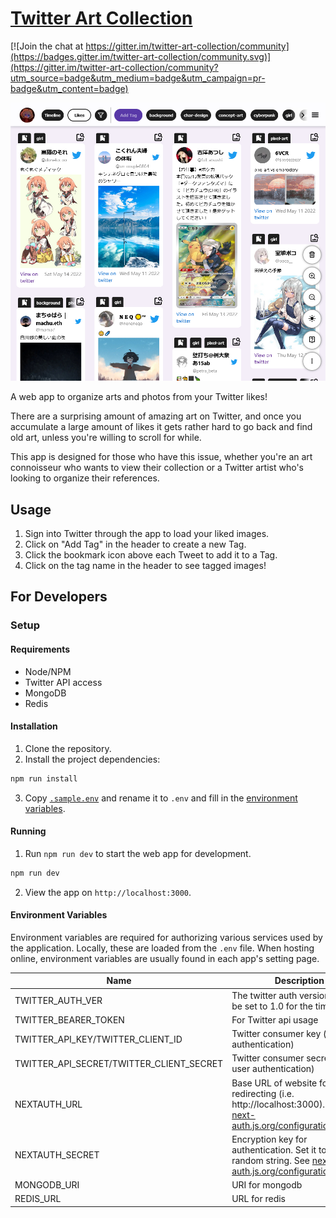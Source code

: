 # [Twitter Art Collection](https://twitter-art-collection.app)

[![Join the chat at https://gitter.im/twitter-art-collection/community](https://badges.gitter.im/twitter-art-collection/community.svg)](https://gitter.im/twitter-art-collection/community?utm_source=badge&utm_medium=badge&utm_campaign=pr-badge&utm_content=badge)

![Sample image](public/assets/sample_image.jpeg)

A web app to organize arts and photos from your Twitter likes!

There are a surprising amount of amazing art on Twitter, and once you accumulate a large amount of likes it gets rather hard to go back and find old art, unless you're willing to scroll for while.

This app is designed for those who have this issue, whether you're an art connoisseur who wants to view their collection or a Twitter artist who's looking to organize their references.

## Usage

1. Sign into Twitter through the app to load your liked images.
2. Click on "Add Tag" in the header to create a new Tag.
3. Click the bookmark icon above each Tweet to add it to a Tag.
4. Click on the tag name in the header to see tagged images!

## For Developers

### Setup

#### Requirements

- Node/NPM
- Twitter API access
- MongoDB
- Redis

#### Installation

1. Clone the repository.
2. Install the project dependencies:

```sh
npm run install
```

3. Copy [`.sample.env`](./.sample.env) and rename it to `.env` and fill in the [environment variables](#environment-variables).

#### Running

1. Run `npm run dev` to start the web app for development.

```sh
npm run dev
```

2. View the app on `http://localhost:3000`.

#### Environment Variables

Environment variables are required for authorizing various services used by the application. Locally, these are loaded from the `.env` file. When hosting online, environment variables are usually found in each app's setting page.

| Name                                     | Description                                                                                                                                                                 |
| ---------------------------------------- | --------------------------------------------------------------------------------------------------------------------------------------------------------------------------- |
| TWITTER_AUTH_VER                         | The twitter auth version. Should be set to 1.0 for the time being                                                                                                           |
| TWITTER_BEARER_TOKEN                     | For Twitter api usage                                                                                                                                                       |
| TWITTER_API_KEY/TWITTER_CLIENT_ID        | Twitter consumer key (for user authentication)                                                                                                                              |
| TWITTER_API_SECRET/TWITTER_CLIENT_SECRET | Twitter consumer secret (for user authentication)                                                                                                                           |
| NEXTAUTH_URL                             | Base URL of website for redirecting (i.e. http://localhost:3000). See [next-auth.js.org/configuration/options](https://next-auth.js.org/configuration/options#nextauth_url) |
| NEXTAUTH_SECRET                          | Encryption key for authentication. Set it to a random string. See [next-auth.js.org/configuration/options](https://next-auth.js.org/configuration/options#nextauth_secret)  |
| MONGODB_URI                              | URI for mongodb                                                                                                                                                             |
| REDIS_URL                                | URL for redis                                                                                                                                                               |
